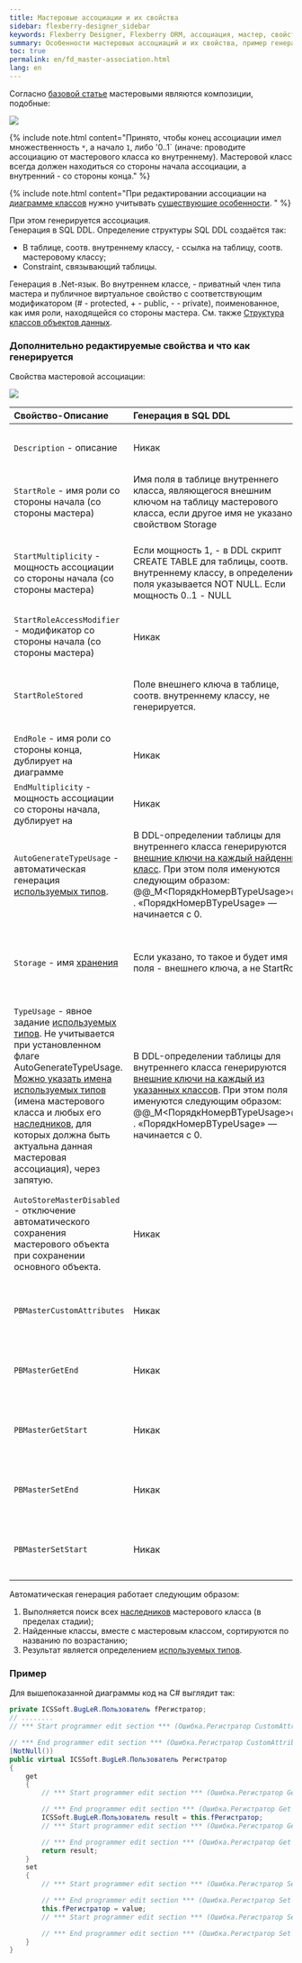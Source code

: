 ```yaml
---
title: Мастеровые ассоциации и их свойства 
sidebar: flexberry-designer_sidebar
keywords: Flexberry Designer, Flexberry ORM, ассоциация, мастер, свойства мастеровой ассоциации, генерация, пример
summary: Особенности мастеровых ассоциаций и их свойства, пример генерации
toc: true
permalink: en/fd_master-association.html
lang: en
---
```


Согласно [базовой статье](fd_key-concepts.html) мастеровыми являются композиции, подобные:

![](/images/pages/products/flexberry-designer/class-diagram/master.png)

{% include note.html content="Принято, чтобы конец ассоциации имел множественность `*`, а начало `1`, либо '0..1` (иначе: проводите ассоциацию от мастерового класса ко внутреннему). Мастеровой класс всегда должен находиться со стороны начала ассоциации, а внутренний - со стороны конца." %}

{% include note.html content="При редактировании ассоциации на [диаграмме классов](fd_class-diagram.html) нужно учитывать [существующие особенности](fd_class-diagram-editor-features-work.html).
" %}

При этом генерируется ассоциация.  
Генерация в SQL DDL. Определение структуры SQL DDL создаётся так:

* В таблице, соотв. внутреннему классу, - ссылка на таблицу, соотв. мастеровому классу; 
* Constraint, связывающий таблицы.

Генерация в .Net-язык. Во внутреннем классе, - приватный член типа мастера и публичное виртуальное свойство с соответствующим модификатором (# - protected, + - public, - - private), поименованное, как имя роли, находящейся со стороны мастера. См. также [Структура классов объектов данных](fo_data-object-structure.html).

### Дополнительно редактируемые свойства и что как генерируется

Cвойства мастеровой ассоциации:

![](/images/pages/products/flexberry-designer/class-diagram/properties.png)

Свойство-Описание | Генерация в SQL DDL | Генерация в .Net-язык
:---------------------|:----------------------------------|:-------------------------------------
`Description` - описание | Никак | Описание в DocComment к свойству внутреннего класса, если оставлено пустым, DocComment не генерируется.
`StartRole` - имя роли со стороны начала (со стороны мастера) | Имя поля в таблице внутреннего класса, являющегося внешним ключом на таблицу мастерового класса, если другое имя не указано свойством Storage | Имя свойства и приватного члена внутреннего класса
`StartMultiplicity` - мощность ассоциации со стороны начала (со стороны мастера) | Если мощность 1, - в DDL скрипт CREATE TABLE для таблицы, соотв. внутреннему классу, в определении поля указывается NOT NULL. Если мощность 0..1 - NULL | Если мощность 1, - перед свойством во внутреннем классе генерируется указание атрибута NotNullAttribute (Namespace: ICSSoft.STORMNET, Assembly: ICSSoft.STORMNET.DataObject (in ICSSoft.STORMNET.DataObject.dll))
`StartRoleAccessModifier` - модификатор со стороны начала (со стороны мастера) | Никак | Соответствующий модификатор свойства (# - protected, + - public, - - private)
`StartRoleStored` | Поле внешнего ключа в таблице, соотв. внутреннему классу, не генерируется. | Перед определением свойства указывается .Net-атрибут NotStoredAttribute (Namespace: ICSSoft.STORMNET, Assembly: ICSSoft.STORMNET.DataObject (in ICSSoft.STORMNET.DataObject.dll))
`EndRole` - имя роли со стороны конца, дублирует на диаграмме | Никак | Не используется (зарезервировано)
`EndMultiplicity` - мощность ассоциации со стороны начала, дублирует на  | Никак | Не используется (зарезервировано)
`AutoGenerateTypeUsage` - автоматическая генерация [используемых типов](fo_type-usage-problem.html). | В DDL-определении таблицы для внутреннего класса генерируются [внешние ключи на каждый найденный класс](fo_storing-data-objects.html). При этом поля именуются следующим образом: @@<Storage>_M<ПорядкНомерВTypeUsage>@@ . «ПорядкНомерВTypeUsage» — начинается с 0. | Мастеровому свойству внутреннего класса прописывается .NET-атрибут [TypeUsageAttribute](fo_type-usage-problem.html), с указанием всех найденных классов.
`Storage` - имя [хранения](fo_storing-data-objects.html) | Если указано, то такое и будет имя поля - внешнего ключа, а не StartRole. | Перед определением свойства генерируется указание атрибута [PropertyStorageAttribute](fo_storing-data-objects.html) (Namespace: ICSSoft.STORMNET, Assembly: ICSSoft.STORMNET.DataObject (in ICSSoft.STORMNET.DataObject.dll))
`TypeUsage` - явное задание [используемых типов](fo_type-usage-problem.html). Не учитывается при установленном флаге AutoGenerateTypeUsage. [Можно указать имена используемых типов](fo_type-usage.html) (имена мастерового класса и любых его [наследников](fd_inheritance.html), для которых должна быть актуальна данная мастеровая ассоциация), через запятую. | В DDL-определении таблицы для внутреннего класса генерируются [внешние ключи на каждый из указанных классов](fo_storing-data-objects.html). При этом поля именуются следующим образом: @@<Storage>_M<ПорядкНомерВTypeUsage>@@ . «ПорядкНомерВTypeUsage» — начинается с 0. | Мастеровому свойству внутреннего класса прописывается .NET-атрибут [TypeUsageAttribute](fo_type-usage-problem.html), с указанием указанных классов.
`AutoStoreMasterDisabled` - отключение автоматического сохранения мастерового объекта при сохранении основного объекта. | Никак | Перед определением мастерового свойства генерируется указание атрибута AutoStoreMasterDisabled (Namespace: ICSSoft.STORMNET, Assembly: ICSSoft.STORMNET.DataObject (in ICSSoft.STORMNET.DataObject.dll))
`PBMasterCustomAttributes` | Никак | Если галочка указана - генерируется [скобка программиста](fo_programmer-brackets.html) для "ручного" внесения .Net атрибутов перед кодом свойства.
`PBMasterGetEnd` | Никак | Если галочка указана - генерируется [скобка программиста](fo_programmer-brackets.html) для "ручного" внесения кода перед концом аксессора get.
`PBMasterGetStart` | Никак | Если галочка указана - генерируется [скобка программиста](fo_programmer-brackets.html) для "ручного" внесения кода после начала аксессора get.
`PBMasterSetEnd` | Никак | Если галочка указана - генерируется [скобка программиста](fo_programmer-brackets.html) для "ручного" внесения кода перед концом аксессора set.
`PBMasterSetStart` | Никак | Если галочка указана - генерируется [скобка программиста](fo_programmer-brackets.html) для "ручного" внесения кода после начала аксессора set.

Автоматическая генерация работает следующим образом:

1. Выполняется поиск всех [наследников](fd_inheritance.html) мастерового класса (в пределах стадии);
2. Найденные классы, вместе с мастеровым классом, сортируются по названию по возрастанию; 
3. Результат является определением [используемых типов](fo_type-usage-problem.html).

### Пример

Для вышепоказанной диаграммы код на C# выглядит так:

```csharp
private ICSSoft.BugLeR.Пользователь fРегистратор;
// ........
// *** Start programmer edit section *** (Ошибка.Регистратор CustomAttributes)

// *** End programmer edit section *** (Ошибка.Регистратор CustomAttributes)
[NotNull())
public virtual ICSSoft.BugLeR.Пользователь Регистратор
{
	get
	{
		// *** Start programmer edit section *** (Ошибка.Регистратор Get start)

		// *** End programmer edit section *** (Ошибка.Регистратор Get start)
		ICSSoft.BugLeR.Пользователь result = this.fРегистратор;
		// *** Start programmer edit section *** (Ошибка.Регистратор Get end)

		// *** End programmer edit section *** (Ошибка.Регистратор Get end)
		return result;
	}
	set
	{
		// *** Start programmer edit section *** (Ошибка.Регистратор Set start)

		// *** End programmer edit section *** (Ошибка.Регистратор Set start)
		this.fРегистратор = value;
		// *** Start programmer edit section *** (Ошибка.Регистратор Set end)

		// *** End programmer edit section *** (Ошибка.Регистратор Set end)
	}
}
```
